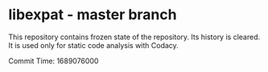 # libexpat - master branch

This repository contains frozen state of the repository.
Its history is cleared. It is used only for static code
analysis with Codacy.

Commit Time: 1689076000